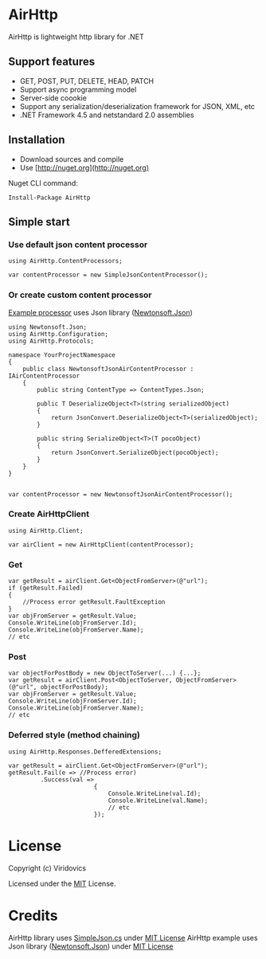 # AirHttp

AirHttp is lightweight http library for .NET

## Support features

* GET, POST, PUT, DELETE, HEAD, PATCH
* Support async programming model
* Server-side coookie
* Support any serialization/deserialization framework for JSON, XML, etc
* .NET Framework 4.5 and netstandard 2.0 assemblies

## Installation

* Download sources and compile
* Use [http://nuget.org](http://nuget.org)

Nuget CLI command:

```
Install-Package AirHttp 
```

## Simple start

### Use default json content processor

```
using AirHttp.ContentProcessors;

var contentProcessor = new SimpleJsonContentProcessor();

```

### Or create custom content processor

[Example processor](https://github.com/Viridovics/AirHttp/blob/master/src/AirHttp.NewtonsoftJson/Configuration/NewtonsoftJsonAirContentProcessor.cs) uses Json library ([Newtonsoft.Json](https://github.com/JamesNK/Newtonsoft.Json))
```
using Newtonsoft.Json;
using AirHttp.Configuration;
using AirHttp.Protocols;

namespace YourProjectNamespace
{
    public class NewtonsoftJsonAirContentProcessor : IAirContentProcessor
    {
        public string ContentType => ContentTypes.Json;

        public T DeserializeObject<T>(string serializedObject)
        {
            return JsonConvert.DeserializeObject<T>(serializedObject);
        }

        public string SerializeObject<T>(T pocoObject)
        {
            return JsonConvert.SerializeObject(pocoObject);
        }
    }
}


var contentProcessor = new NewtonsoftJsonAirContentProcessor();
```

### Create AirHttpClient
```
using AirHttp.Client;

var airClient = new AirHttpClient(contentProcessor);
```
### Get

```
var getResult = airClient.Get<ObjectFromServer>(@"url");
if (getResult.Failed)
{
    //Process error getResult.FaultException
}
var objFromServer = getResult.Value;
Console.WriteLine(objFromServer.Id);
Console.WriteLine(objFromServer.Name);
// etc
```

### Post

```
var objectForPostBody = new ObjectToServer(...) {...};
var getResult = airClient.Post<ObjectToServer, ObjectFromServer>(@"url", objectForPostBody);
var objFromServer = getResult.Value;
Console.WriteLine(objFromServer.Id);
Console.WriteLine(objFromServer.Name);
// etc
```

### Deferred style (method chaining)

```
using AirHttp.Responses.DefferedExtensions;

var getResult = airClient.Get<ObjectFromServer>(@"url");
getResult.Fail(e => //Process error)
         .Success(val => 
                        {
                            Console.WriteLine(val.Id);
                            Console.WriteLine(val.Name);
                            // etc
                        });
```

# License
Copyright (c) Viridovics

Licensed under the [MIT](LICENSE) License.

# Credits
AirHttp library uses [SimpleJson.cs](https://github.com/facebook-csharp-sdk/simple-json/blob/master/src/SimpleJson/SimpleJson.cs) under [MIT License](https://github.com/facebook-csharp-sdk/simple-json/blob/master/LICENSE.txt)
AirHttp example uses Json library ([Newtonsoft.Json](https://github.com/JamesNK/Newtonsoft.Json)) under [MIT License](https://github.com/JamesNK/Newtonsoft.Json/blob/master/LICENSE.md)